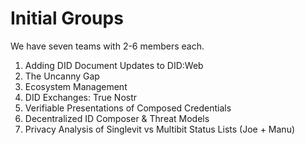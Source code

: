 # Initial Groups

We have seven teams with 2-6 members each.

1. Adding DID Document Updates to DID:Web
2. The Uncanny Gap
3. Ecosystem Management
4. DID Exchanges: True Nostr
5. Verifiable Presentations of Composed Credentials
6. Decentralized ID Composer & Threat Models
7. Privacy Analysis of Singlevit vs Multibit Status Lists (Joe + Manu)
   
